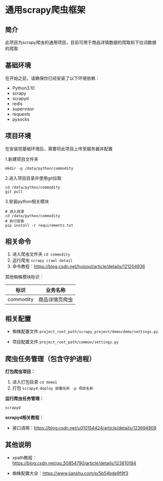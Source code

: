 # 通用scrapy爬虫框架

## 简介
此项目为scrapy爬虫的通用项目，目前可用于商品详情数据的爬取和下拉词数据的爬取

## 基础环境
在开始之前，请确保你已经安装了以下环境依赖：

- Python3.10
- scrapy
- scrapyd
- redis
- supervisor
- requests
- pysocks

## 项目环境

在安装完基础环境后，需要将此项目上传至服务器并配置

1.新建项目文件夹
```
mkdir -p /data/python/commodity
```
2.进入项目目录并使用git拉取
```
cd /data/python/commodity
git pull
```
3.安装python相关模块
```
# 进入目录
cd /data/python/commodity
# 执行安装
pip install -r requirements.txt
```


## 相关命令
1. 进入爬虫文件夹
`cd commodity`
2. 运行爬虫
`scrapy crawl detail`
3. 命令教程：https://blog.csdn.net/huisoul/article/details/121204936

其他蜘蛛模块标识：

| 标识        | 业务名称    |
|-----------|---------|
| commodity | 商品详情页爬虫 |

## 相关配置

- 蜘蛛配置文件
`project_root_path/scrapy_project/demo/demo/settings.py`

- 项目配置文件
`project_root_path/common/settings.py`

## 爬虫任务管理（包含守护进程）

**打包爬虫项目：**
1. 进入打包目录
`cd demo1`
2. 打包
`scrapyd-deploy 部署名称 -p 项目名称`

**运行爬虫任务管理：**

`scrapyd`

**scrapyd相关教程：**

- 接口调用：https://blog.csdn.net/u010154424/article/details/123694909


## 其他说明
- xpath教程：https://blog.csdn.net/qq_50854790/article/details/123610184

- 蜘蛛配置大全：https://www.jianshu.com/p/5b54bde9f9f3
